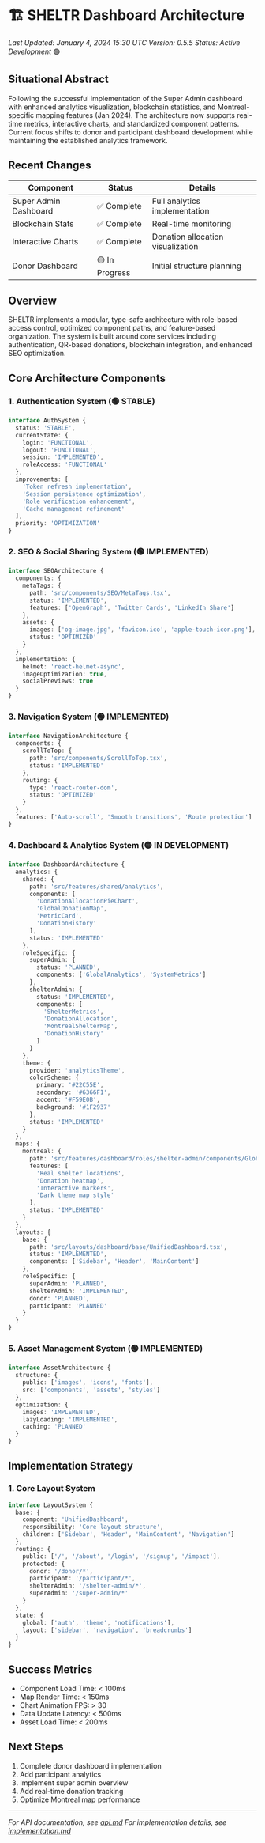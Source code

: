 # 🏗️ SHELTR Dashboard Architecture
*Last Updated: January 4, 2024 15:30 UTC*
*Version: 0.5.5*
*Status: Active Development* 🟢

## Situational Abstract
Following the successful implementation of the Super Admin dashboard with enhanced analytics visualization, blockchain statistics, and Montreal-specific mapping features (Jan 2024). The architecture now supports real-time metrics, interactive charts, and standardized component patterns. Current focus shifts to donor and participant dashboard development while maintaining the established analytics framework.

## Recent Changes
| Component | Status | Details |
|-----------|---------|---------|
| Super Admin Dashboard | ✅ Complete | Full analytics implementation |
| Blockchain Stats | ✅ Complete | Real-time monitoring |
| Interactive Charts | ✅ Complete | Donation allocation visualization |
| Donor Dashboard | 🟡 In Progress | Initial structure planning |

## Overview
SHELTR implements a modular, type-safe architecture with role-based access control, optimized component paths, and feature-based organization. The system is built around core services including authentication, QR-based donations, blockchain integration, and enhanced SEO optimization.

## Core Architecture Components

### 1. Authentication System (🟢 STABLE)
```typescript
interface AuthSystem {
  status: 'STABLE',
  currentState: {
    login: 'FUNCTIONAL',
    logout: 'FUNCTIONAL',
    session: 'IMPLEMENTED',
    roleAccess: 'FUNCTIONAL'
  },
  improvements: [
    'Token refresh implementation',
    'Session persistence optimization',
    'Role verification enhancement',
    'Cache management refinement'
  ],
  priority: 'OPTIMIZATION'
}
```

### 2. SEO & Social Sharing System (🟢 IMPLEMENTED)
```typescript
interface SEOArchitecture {
  components: {
    metaTags: {
      path: 'src/components/SEO/MetaTags.tsx',
      status: 'IMPLEMENTED',
      features: ['OpenGraph', 'Twitter Cards', 'LinkedIn Share']
    },
    assets: {
      images: ['og-image.jpg', 'favicon.ico', 'apple-touch-icon.png'],
      status: 'OPTIMIZED'
    }
  },
  implementation: {
    helmet: 'react-helmet-async',
    imageOptimization: true,
    socialPreviews: true
  }
}
```

### 3. Navigation System (🟢 IMPLEMENTED)
```typescript
interface NavigationArchitecture {
  components: {
    scrollToTop: {
      path: 'src/components/ScrollToTop.tsx',
      status: 'IMPLEMENTED'
    },
    routing: {
      type: 'react-router-dom',
      status: 'OPTIMIZED'
    }
  },
  features: ['Auto-scroll', 'Smooth transitions', 'Route protection']
}
```

### 4. Dashboard & Analytics System (🟡 IN DEVELOPMENT)
```typescript
interface DashboardArchitecture {
  analytics: {
    shared: {
      path: 'src/features/shared/analytics',
      components: [
        'DonationAllocationPieChart',
        'GlobalDonationMap',
        'MetricCard',
        'DonationHistory'
      ],
      status: 'IMPLEMENTED'
    },
    roleSpecific: {
      superAdmin: {
        status: 'PLANNED',
        components: ['GlobalAnalytics', 'SystemMetrics']
      },
      shelterAdmin: {
        status: 'IMPLEMENTED',
        components: [
          'ShelterMetrics',
          'DonationAllocation',
          'MontrealShelterMap',
          'DonationHistory'
        ]
      }
    },
    theme: {
      provider: 'analyticsTheme',
      colorScheme: {
        primary: '#22C55E',
        secondary: '#6366F1',
        accent: '#F59E0B',
        background: '#1F2937'
      },
      status: 'IMPLEMENTED'
    }
  },
  maps: {
    montreal: {
      path: 'src/features/dashboard/roles/shelter-admin/components/GlobalDonationMap',
      features: [
        'Real shelter locations',
        'Donation heatmap',
        'Interactive markers',
        'Dark theme map style'
      ],
      status: 'IMPLEMENTED'
    }
  },
  layouts: {
    base: {
      path: 'src/layouts/dashboard/base/UnifiedDashboard.tsx',
      status: 'IMPLEMENTED',
      components: ['Sidebar', 'Header', 'MainContent']
    },
    roleSpecific: {
      superAdmin: 'PLANNED',
      shelterAdmin: 'IMPLEMENTED',
      donor: 'PLANNED',
      participant: 'PLANNED'
    }
  }
}
```

### 5. Asset Management System (🟢 IMPLEMENTED)
```typescript
interface AssetArchitecture {
  structure: {
    public: ['images', 'icons', 'fonts'],
    src: ['components', 'assets', 'styles']
  },
  optimization: {
    images: 'IMPLEMENTED',
    lazyLoading: 'IMPLEMENTED',
    caching: 'PLANNED'
  }
}
```

## Implementation Strategy

### 1. Core Layout System
```typescript
interface LayoutSystem {
  base: {
    component: 'UnifiedDashboard',
    responsibility: 'Core layout structure',
    children: ['Sidebar', 'Header', 'MainContent', 'Navigation']
  },
  routing: {
    public: ['/', '/about', '/login', '/signup', '/impact'],
    protected: {
      donor: '/donor/*',
      participant: '/participant/*',
      shelterAdmin: '/shelter-admin/*',
      superAdmin: '/super-admin/*'
    }
  },
  state: {
    global: ['auth', 'theme', 'notifications'],
    layout: ['sidebar', 'navigation', 'breadcrumbs']
  }
}
```

## Success Metrics
- Component Load Time: < 100ms
- Map Render Time: < 150ms
- Chart Animation FPS: > 30
- Data Update Latency: < 500ms
- Asset Load Time: < 200ms

## Next Steps
1. Complete donor dashboard implementation
2. Add participant analytics
3. Implement super admin overview
4. Add real-time donation tracking
5. Optimize Montreal map performance

---
*For API documentation, see [api.md](./api.md)*
*For implementation details, see [implementation.md](./implementation.md)*
